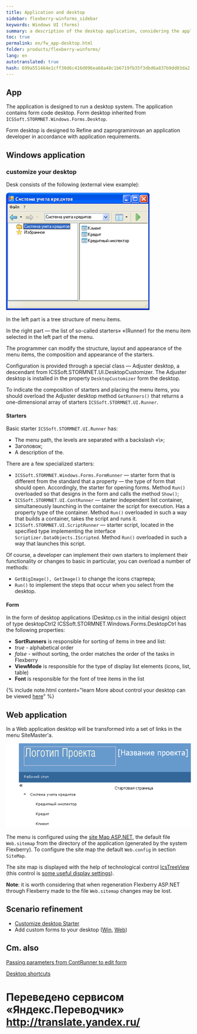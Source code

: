 ```yaml
--- 
title: Application and desktop 
sidebar: flexberry-winforms_sidebar 
keywords: Windows UI (forms) 
summary: a description of the desktop application, considering the application programmer to set one up, useful links 
toc: true 
permalink: en/fw_app-desktop.html 
folder: products/flexberry-winforms/ 
lang: en 
autotranslated: true 
hash: 699a551464e1cff30d6c416d096ea68a48c1b6719fb35f3dbd6a837b9dd03da2 
--- 
```

## App 
The application is designed to run a desktop system. The application contains form code desktop. Form desktop inherited from `ICSSoft.STORMNET.Windows.Forms.Desktop`. 


Form desktop is designed to Refine and zaprogramirovan an application developer in accordance with application requirements. 

## Windows application 
### customize your desktop 
Desk consists of the following (external view example): 

![](/images/pages/products/flexberry-winforms/desktop/windesktop.png) 

In the left part is a tree structure of menu items. 

In the right part — the list of so-called starters» «(Runner) for the menu item selected in the left part of the menu. 

The programmer can modify the structure, layout and appearance of the menu items, the composition and appearance of the starters. 

Configuration is provided through a special class — Adjuster desktop, a descendant from ICSSoft.STORMNET.UI.DesktopCustomizer. The Adjuster desktop is installed in the property `DesktopCustomizer` form the desktop. 

To indicate the composition of starters and placing the menu items, you should overload the Adjuster desktop method `GetRunners()` that returns a one-dimensional array of starters `ICSSoft.STORMNET.UI.Runner`. 

#### Starters 
Basic starter `ICSSoft.STORMNET.UI.Runner` has: 
* The menu path, the levels are separated with a backslash «\»; 
* Заголовок; 
* A description of the. 

There are a few specialized starters: 
* `ICSSoft.STORMNET.Windows.Forms.FormRunner` — starter form that is different from the standard that a property — the type of form that should open. Accordingly, the starter for opening forms. Method `Run()` overloaded so that designs in the form and calls the method `Show()`; 
* `ICSSoft.STORMNET.UI.ContRunner` — starter independent list container, simultaneously launching in the container the script for execution. Has a property type of the container. Method `Run()` overloaded in such a way that builds a container, takes the script and runs it. 
* `ICSSoft.STORMNET.UI.ScriptRunner` — starter script, located in the specified type implementing the interface `Scriptizer.DataObjects.IScripted`. Method `Run()` overloaded in such a way that launches this script.

Of course, a developer can implement their own starters to implement their functionality or changes to basic in particular, you can overload a number of methods: 
* `GetBigImage(), GetImage()` to change the icons стартера; 
* `Run()` to implement the steps that occur when you select from the desktop. 

#### Form 
In the form of desktop applications (<ApplicationName>Desktop.cs in the initial design) object of type desktopCtrl2 ICSSoft.STORMNET.Windows.Forms.DesktopCtrl has the following properties: 
* __SortRunners__ is responsible for sorting of items in tree and list: 
* _true_ - alphabetical order 
* _false_ - without sorting, the order matches the order of the tasks in Flexberry 
* __ViewMode__ is responsible for the type of display list elements (icons, list, table) 
* __Font__ is responsible for the font of tree items in the list 

{% include note.html content="learn More about control your desktop can be viewed [here](fw_objectlistview-in-desktop-ctrl.html)" %} 

## Web application 
In a Web application desktop will be transformed into a set of links in the menu SiteMaster'a. 

![](/images/pages/products/flexberry-winforms/desktop/webdesktop.png) 

The menu is configured using the [site Map ASP.NET](http://msdn.microsoft.com/ru-ru/library/yy2ykkab(v=vs.100).aspx), the default file `Web.sitemap` from the directory of the application (generated by the system Flexberry). To configure the site map the default `Web.config` in section `SiteMap`. 

The site map is displayed with the help of technological control [IcsTreeView](fa_ics-treeview.html) (this control is [some useful display settings](fa_ics-treeview.html)). 

__Note__: it is worth considering that when regeneration Flexberry ASP.NET through Flexberry made to the file `Web.sitemap` changes may be lost. 

## Scenario refinement 

* [Customize desktop Starter](fd_application.html) 
* Add custom forms to your desktop ([Win](fw_add-form-to-win-desktop.html), [Web](fa_add-page-web-desktop.html)) 

## Cm. also 
[Passing parameters from ContRunner to edit form](fw_parameters-from-cont-runner-to-editform.html) 

[Desktop shortcuts](fw_win-desktop-links.html) 







 # Переведено сервисом «Яндекс.Переводчик» http://translate.yandex.ru/